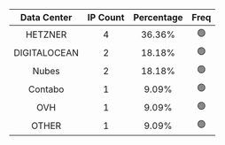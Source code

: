 | Data Center | IP Count | Percentage | Freq |
|:------------:|:--------:|:-----------:|:-----:|
| HETZNER | 4 | 36.36% | 🟢 |
| DIGITALOCEAN | 2 | 18.18% | 🟢 |
| Nubes | 2 | 18.18% | 🟢 |
| Contabo | 1 | 9.09% | 🟢 |
| OVH | 1 | 9.09% | 🟢 |
| OTHER | 1 | 9.09% | 🟢 |